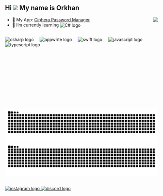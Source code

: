<h2 align="left">Hi <img src="https://emojis.slackmojis.com/emojis/images/1577305505/7373/hand_wave.gif?1577305505" width="50" /> My name is Orkhan</h2>

<img align="right" height="300" src="https://camo.githubusercontent.com/23d07666b20d2c01f1ead7b010ddcf38d4d405d05ea78eb2654370ec116c3db2/68747470733a2f2f692e70696e696d672e636f6d2f6f726967696e616c732f66392f35372f36662f66393537366663613966633865663739393736613164363332376262653961652e676966"  />


- 🔭 My App: [Ciphera Password Manager](https://apps.apple.com/pl/app/ciphera-password-manager/id6738832211)
- 🌱 I’m currently learning <img src="https://cdn.jsdelivr.net/gh/devicons/devicon/icons/csharp/csharp-original.svg" height="14" alt="C# logo" style="vertical-align: middle;"/>



## 

<div align="left">
  <img src="https://cdn.jsdelivr.net/gh/devicons/devicon/icons/csharp/csharp-original.svg" height="40" alt="csharp logo"  />
  <img width="12" />
  <img src="https://cdn.jsdelivr.net/gh/devicons/devicon/icons/appwrite/appwrite-original.svg" height="40" alt="appwrite logo"  />
  <img width="12" />
  <img src="https://cdn.jsdelivr.net/gh/devicons/devicon/icons/swift/swift-original.svg" height="40" alt="swift logo"  />
  <img width="12" />
  <img src="https://cdn.jsdelivr.net/gh/devicons/devicon/icons/javascript/javascript-original.svg" height="40" alt="javascript logo"  />
  <img width="12" />
  <img src="https://cdn.jsdelivr.net/gh/devicons/devicon/icons/typescript/typescript-original.svg" height="40" alt="typescript logo"  />
</div>

## 


![GitHub Snake Light](https://github.com/BlessedDayss/BlessedDayss/blob/output/github-contribution-grid-snake.svg#gh-light-mode-only)
![GitHub Snake Dark](https://github.com/BlessedDayss/BlessedDayss/blob/output/github-contribution-grid-snake-dark.svg#gh-dark-mode-only)


##

<div align="left">
  <a href="https://www.instagram.com/codebless/" target="_blank">
    <img src="https://img.shields.io/static/v1?message=Instagram&logo=instagram&label=&color=E4405F&logoColor=white&labelColor=&style=for-the-badge" height="35" alt="instagram logo"  />
  </a>
  <a href="https://discord.gg/SQ3fFzTm" target="_blank">
    <img src="https://img.shields.io/static/v1?message=Discord&logo=discord&label=&color=7289DA&logoColor=white&labelColor=&style=for-the-badge" height="35" alt="discord logo"  />
  </a>
</div>

